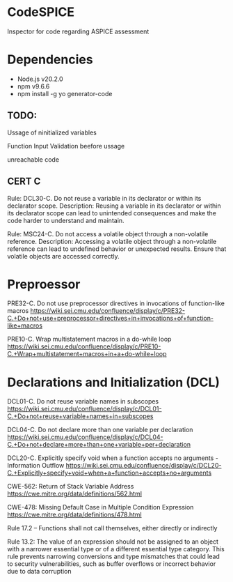 # CodeSPICE
Inspector for code regarding ASPICE assessment

# Dependencies
* Node.js v20.2.0
* npm v9.6.6
* npm install -g yo generator-code


## TODO:

Ussage of ninitialized variables

Function Input Validation beefore ussage

unreachable code

## CERT C

Rule: DCL30-C. Do not reuse a variable in its declarator or within its declarator scope.
Description: Reusing a variable in its declarator or within its declarator scope can lead to unintended consequences and make the code harder to understand and maintain.

Rule: MSC24-C. Do not access a volatile object through a non-volatile reference.
Description: Accessing a volatile object through a non-volatile reference can lead to undefined behavior or unexpected results. Ensure that volatile objects are accessed correctly.

# Preproessor
PRE32-C. Do not use preprocessor directives in invocations of function-like macros
https://wiki.sei.cmu.edu/confluence/display/c/PRE32-C.+Do+not+use+preprocessor+directives+in+invocations+of+function-like+macros

PRE10-C. Wrap multistatement macros in a do-while loop
https://wiki.sei.cmu.edu/confluence/display/c/PRE10-C.+Wrap+multistatement+macros+in+a+do-while+loop

# Declarations and Initialization (DCL)
DCL01-C. Do not reuse variable names in subscopes
https://wiki.sei.cmu.edu/confluence/display/c/DCL01-C.+Do+not+reuse+variable+names+in+subscopes

DCL04-C. Do not declare more than one variable per declaration
https://wiki.sei.cmu.edu/confluence/display/c/DCL04-C.+Do+not+declare+more+than+one+variable+per+declaration

DCL20-C. Explicitly specify void when a function accepts no arguments - Information Outflow
https://wiki.sei.cmu.edu/confluence/display/c/DCL20-C.+Explicitly+specify+void+when+a+function+accepts+no+arguments


CWE-562: Return of Stack Variable Address
https://cwe.mitre.org/data/definitions/562.html

CWE-478: Missing Default Case in Multiple Condition Expression
https://cwe.mitre.org/data/definitions/478.html

Rule 17.2 – Functions shall not call themselves, either directly or indirectly

Rule 13.2: The value of an expression should not be assigned to an object with a narrower essential type or of a different essential type category.
This rule prevents narrowing conversions and type mismatches that could lead to security vulnerabilities, such as buffer overflows or incorrect behavior due to data corruption

